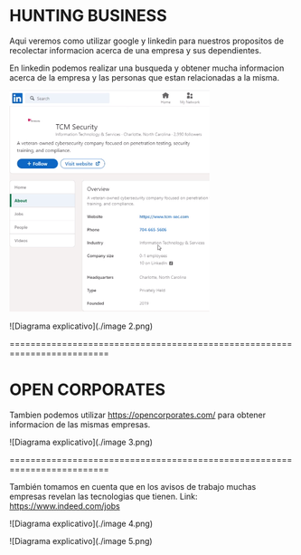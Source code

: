HUNTING BUSINESS
================
Aqui veremos como utilizar google y linkedin para nuestros propositos de recolectar informacion acerca de una empresa y sus dependientes.

En linkedin podemos realizar una busqueda y obtener mucha informacion acerca de la empresa y las personas que estan relacionadas a la misma.

![Diagrama explicativo](./image.png)

![Diagrama explicativo](./image 2.png)

=========================================================================

OPEN CORPORATES
===============
Tambien podemos utilizar https://opencorporates.com/ para obtener informacion de las mismas empresas.

![Diagrama explicativo](./image 3.png)

=========================================================================

También tomamos en cuenta que en los avisos de trabajo muchas empresas revelan las tecnologias que tienen.
Link: https://www.indeed.com/jobs

![Diagrama explicativo](./image 4.png)

![Diagrama explicativo](./image 5.png)
